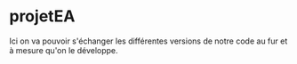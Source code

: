 # projetEA

Ici on va pouvoir s'échanger les différentes versions de notre code au fur et à mesure qu'on le développe.

